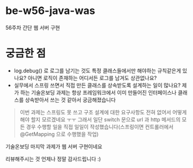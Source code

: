 # be-w56-java-was
56주차 간단 웹 서버 구현

# 궁금한 점
* log.debug() 로 로그를 남기는 것도 특정 클래스들에서만 해야하는 규칙같은게 있나요? 아니면 로직이 존재하는 어디서든 로그를 남겨도 상관없나요?
* 실무에서 스프링 쓰면서 직접 만든 클래스를 상속받도록 설계하는 일이 많나요? 제가 하는 기술온보딩 과제는 항상 프레임워크에서 이미 만들어진 인터페이스나 클래스를 상속받아서 쓰는 것 같아서 궁금해졌습니다

> 이번 과제는 스프링도 못 쓰고 구조 설계에 대한 요구사항도 전혀 없어서 어떻게 해야 할지 모르겠네요 ㅜㅜ
> 그래서 일단 switch 문으로 url 과 http 메서드의 모든 경우 수행할 일을 직접 일일이 작성했습니다(스프링이면 컨트롤러에서 @GetMapping 으로 수행했을 작업)

기술온보딩 마지막 과제가 웹 서버 구현이네요

리뷰해주시는 것 언제나 정말 감사드립니다 :)